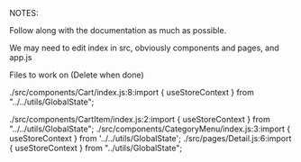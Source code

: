 NOTES:

Follow along with the documentation as much as possible. 

We may need to edit index in src, obviously components and pages, and app.js

Files to work on (Delete when done)

./src/components/Cart/index.js:8:import { useStoreContext } from "../../utils/GlobalState";

./src/components/CartItem/index.js:2:import { useStoreContext } from "../../utils/GlobalState";
./src/components/CategoryMenu/index.js:3:import { useStoreContext } from '../../utils/GlobalState';
./src/pages/Detail.js:6:import { useStoreContext } from "../utils/GlobalState";
